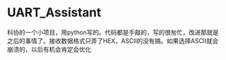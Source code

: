# UART_Assistant
科协的一个小项目，用python写的。代码都是手敲的，写的很匆忙，改进那就是之后的事情了。接收数据格式只弄了HEX，ASCⅡ的没有搞。如果选择ASCⅡ就会崩溃的，以后有机会肯定会优化
